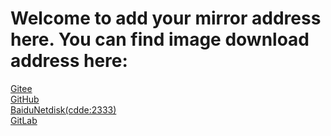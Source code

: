 # Welcome to add your mirror address here. You can find image download address here:
[Gitee](https://gitee.com/ZhangHuaGitee/fedora-termux-cn/raw/master/fedora.7z)<br/>
[GitHub](https://raw.githubusercontent.com/zhanghua000/fedora-termux-cn/master/fedora.7z)<br/>
[BaiduNetdisk(cdde:2333)](https://pan.baidu.com/s/1BCrwL9pTf1jbrsMYDFcVBg)<br/>
[GitLab](https://gitlab.com/zhanghua000/fedora-termux-cn/raw/master/fedora.7z)<br/>

